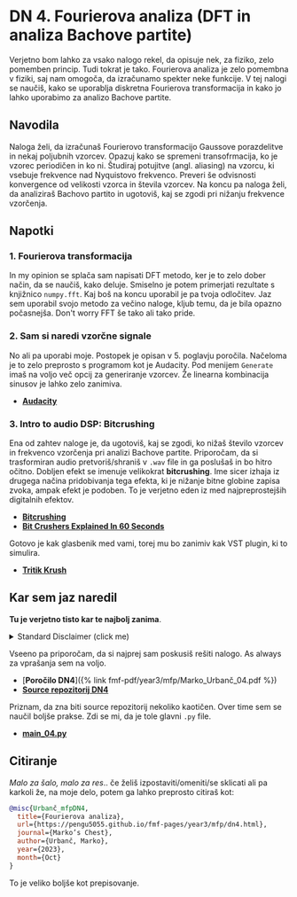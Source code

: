 # DN 4. Fourierova analiza (DFT in analiza Bachove partite)

Verjetno bom lahko za vsako nalogo rekel, da opisuje nek, za fiziko, zelo pomemben princip. Tudi tokrat je tako. Fourierova analiza je zelo pomembna v fiziki, saj nam omogoča, da izračunamo spekter neke funkcije. V tej nalogi se naučiš, kako se uporablja diskretna Fourierova transformacija in kako jo lahko uporabimo za analizo Bachove partite. 

## Navodila
Naloga želi, da izračunaš Fourierovo transformacijo Gaussove porazdelitve in nekaj poljubnih vzorcev. Opazuj kako se spremeni transofrmacija, ko je vzorec periodičen in ko ni. Študiraj potujitve (angl. aliasing) na vzorcu, ki vsebuje frekvence nad Nyquistovo frekvenco. Preveri še odvisnosti konvergence od velikosti vzorca in števila vzorcev. Na koncu pa naloga želi, da analiziraš Bachovo partito in ugotoviš, kaj se zgodi pri nižanju frekvence vzorčenja.

## Napotki

### 1. Fourierova transformacija
In my opinion se splača sam napisati DFT metodo, ker je to zelo dober način, da se naučiš, kako deluje. Smiselno je potem primerjati rezultate s knjižnico `numpy.fft`. Kaj boš na koncu uporabil je pa tvoja odločitev. Jaz sem uporabil svojo metodo za večino naloge, kljub temu, da je bila opazno počasnejša. Don't worry FFT še tako ali tako pride.

### 2. Sam si naredi vzorčne signale
No ali pa uporabi moje. Postopek je opisan v 5. poglavju poročila. Načeloma je to zelo preprosto s programom kot je Audacity. Pod menijem `Generate` imaš na voljo več opcij za generiranje vzorcev. Že linearna kombinacija sinusov je lahko zelo zanimiva.

* [**Audacity**]()

### 3. Intro to audio DSP: Bitcrushing
Ena od zahtev naloge je, da ugotoviš, kaj se zgodi, ko nižaš število vzorcev in frekvenco vzorčenja pri analizi Bachove partite. Priporočam, da si trasformiran audio pretvoriš/shraniš v `.wav` file in ga poslušaš in bo hitro očitno. Dobljen efekt se imenuje velikokrat **bitcrushing**. Ime sicer izhaja iz drugega načina pridobivanja tega efekta, ki je nižanje bitne globine zapisa zvoka, ampak efekt je podoben. To je verjetno eden iz med najpreprostejših digitalnih efektov. 

* [**Bitcrushing**](https://en.wikipedia.org/wiki/Bitcrusher)
* [**Bit Crushers Explained In 60 Seconds**](https://www.youtube.com/shorts/nw5GInu7yVk)

Gotovo je kak glasbenik med vami, torej mu bo zanimiv kak VST plugin, ki to simulira.

* [**Tritik Krush**](https://www.tritik.com/product/krush/)

## Kar sem jaz naredil
**Tu je verjetno tisto kar te najbolj zanima**. 

<details>
  <summary>Standard Disclaimer (click me)</summary>
  Objavljam tudi kodo. Ta je bila včasih del večjega repozitorija, ampak sem jo sedaj izvzel v svojega, da je bolj pregledna. Koda bi morala biti razmeroma pokomentirana, sploh v kasnejših nalogah. 
  
</details>

Vseeno pa priporočam, da si najprej sam poskusiš rešiti nalogo. As always za vprašanja sem na voljo.


* [**Poročilo DN4**]({% link fmf-pdf/year3/mfp/Marko_Urbanč_04.pdf %})
* [**Source repozitorij DN4**](https://github.com/pengu5055/mfp04)

Priznam, da zna biti source repozitorij nekoliko kaotičen. Over time sem se naučil boljše prakse. Zdi se mi, da je tole glavni `.py` file.

* [**main_04.py**](https://github.com/pengu5055/mfp04/blob/main/main_04.py)

## Citiranje
*Malo za šalo, malo za res*.. če želiš izpostaviti/omeniti/se sklicati ali pa karkoli že, na moje delo, potem ga lahko preprosto citiraš kot:

```bib
@misc{Urbanč_mfpDN4, 
  title={Fourierova analiza}, 
  url={https://pengu5055.github.io/fmf-pages/year3/mfp/dn4.html}, 
  journal={Marko’s Chest}, 
  author={Urbanč, Marko}, 
  year={2023}, 
  month={Oct}
} 
```
To je veliko boljše kot prepisovanje.
